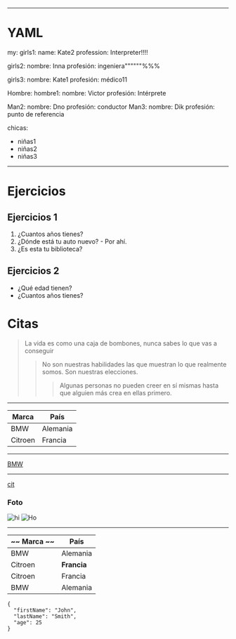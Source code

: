 <!---

Hi Ilya
-->

---

# YAML

my: girls1: name: Kate2 profession: Interpreter!!!!

girls2: nombre: Inna profesión: ingeniera""""""%%%

girls3: nombre: Kate1 profesión: médico11

Hombre: hombre1: nombre: Victor profesión: Intérprete

Man2: nombre: Dno profesión: conductor Man3: nombre: Dik profesión: punto de referencia

chicas:

- niñas1
- niñas2
- niñas3

---

# Ejercicios

## Ejercicios 1

1. ¿Cuantos años tienes?
2. ¿Dónde está tu auto nuevo? - Por ahí.
3. ¿Es esta tu biblioteca?

## Ejercicios 2

- ¿Qué edad tienen?
- ¿Cuantos años tienes?

# Citas

> La vida es como una caja de bombones, nunca sabes lo que vas a conseguir
>
> > No son nuestras habilidades las que muestran lo que realmente somos. Son nuestras elecciones.
> >
> > > Algunas personas no pueden creer en sí mismas hasta que alguien más crea en ellas primero.

---

Marca | País
--- | ---
BMW | Alemania
Citroen | Francia

---

[BMW](https://autoidea.by/)

---

[cit](https://www.citroen.by/)

### Foto

![hi](https://drive.google.com/file/d/1DOGDrudAldfgJeLKgOGoblgRM0CcIjv_/view?usp=sharing "esta es la información sobre herramientas")
![Ho](https://drive.google.com/file/d/192JoAyqDkddY_35FYzuDgaItdI2U_6gm/view?usp=sharing)

---

~~ Marca ~~ | País
--- | ---
BMW | Alemania
Citroen | **Francia**
Citroen | Francia
BMW | Alemania

```
{
  "firstName": "John",
  "lastName": "Smith",
  "age": 25
}
```
